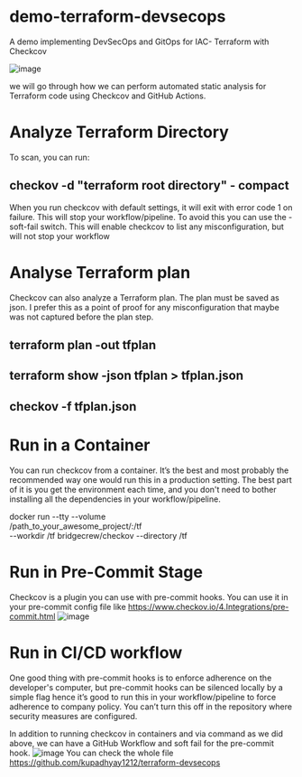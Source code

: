 # demo-terraform-devsecops
A demo implementing DevSecOps and GitOps for IAC- Terraform with Checkcov

![image](https://github.com/kupadhyay1212/terraform-devsecops/assets/60917359/207fdb4b-04a5-41b4-af83-7977970b7500)


we will go through how we can perform automated static analysis for Terraform code using Checkcov and GitHub Actions.
# Analyze Terraform Directory
To scan, you can run:

## checkov -d "terraform root directory" - compact
 
 When you run checkcov with default settings, it will exit with error code 1 on failure. This will stop your workflow/pipeline. To avoid this you can use the -soft-fail switch. This will enable checkcov to list any misconfiguration, but will not stop your workflow
 
 # Analyse Terraform plan
 Checkcov can also analyze a Terraform plan. The plan must be saved as json. I prefer this as a point of proof for any misconfiguration that maybe was not captured before the plan step.
 
## terraform plan -out tfplan
## terraform show -json tfplan > tfplan.json
## checkov -f tfplan.json

# Run in a Container
You can run checkcov from a container. It’s the best and most probably the recommended way one would run this in a production setting. The best part of it is you get the environment each time, and you don't need to bother installing all the dependencies in your workflow/pipeline.

docker run --tty --volume \
/path_to_your_awesome_project/:/tf \
--workdir /tf bridgecrew/checkov --directory /tf

# Run in Pre-Commit Stage
Checkcov is a plugin you can use with pre-commit hooks. You can use it in your pre-commit config file like https://www.checkov.io/4.Integrations/pre-commit.html
![image](https://github.com/kupadhyay1212/terraform-devsecops/assets/60917359/c292e305-2ee4-4d91-89fe-3724b204c821)

# Run in CI/CD workflow
One good thing with pre-commit hooks is to enforce adherence on the developer's computer, but pre-commit hooks can be silenced locally by a simple flag hence it’s good to run this in your workflow/pipeline to force adherence to company policy. You can’t turn this off in the repository where security measures are configured.

In addition to running checkcov in containers and via command as we did above, we can have a GitHub Workflow and soft fail for the pre-commit hook.
![image](https://github.com/kupadhyay1212/terraform-devsecops/assets/60917359/890b914f-c672-4271-8f3f-27a51a388f86)
You can check the whole file https://github.com/kupadhyay1212/terraform-devsecops


